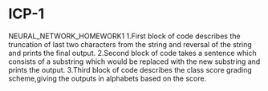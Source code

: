 # ICP-1
NEURAL_NETWORK_HOMEWORK1
1.First block of code describes the truncation of last two characters from the string and reversal of the string and prints the final output.
2.Second block of code takes a sentence which consists of a substring which would be replaced with the new substring and prints the output.
3.Third block of code describes the class score grading scheme,giving the outputs in alphabets based on the score.

